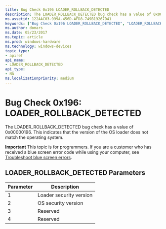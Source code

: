 ```yaml
---
title: Bug Check 0x196 LOADER_ROLLBACK_DETECTED
description: The LOADER_ROLLBACK_DETECTED bug check has a value of 0x00000196. This indicates that the version of the OS loader does not match the operating system.
ms.assetid: 122AAC03-999A-456D-AFD8-749B19267D41
keywords: ["Bug Check 0x196 LOADER_ROLLBACK_DETECTED", "LOADER_ROLLBACK_DETECTED"]
ms.author: domars
ms.date: 05/23/2017
ms.topic: article
ms.prod: windows-hardware
ms.technology: windows-devices
topic_type:
- apiref
api_name:
- LOADER_ROLLBACK_DETECTED
api_type:
- NA
ms.localizationpriority: medium
---
```


# Bug Check 0x196: LOADER\_ROLLBACK\_DETECTED


The LOADER\_ROLLBACK\_DETECTED bug check has a value of 0x00000196. This indicates that the version of the OS loader does not match the operating system.

**Important** This topic is for programmers. If you are a customer who has received a blue screen error code while using your computer, see [Troubleshoot blue screen errors](http://windows.microsoft.com/windows-10/troubleshoot-blue-screen-errors).

## LOADER\_ROLLBACK\_DETECTED Parameters


| Parameter | Description             |
|-----------|-------------------------|
| 1         | Loader security version |
| 2         | OS security version     |
| 3         | Reserved                |
| 4         | Reserved                |

 

 

 




